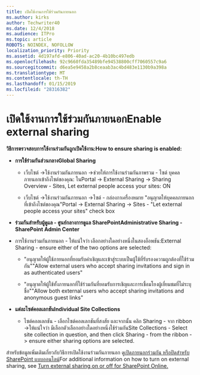 ```yaml
---
title: เปิดใช้งานการใช้ร่วมกันภายนอก
ms.author: kirks
author: Techwriter40
ms.date: 12/4/2018
ms.audience: ITPro
ms.topic: article
ROBOTS: NOINDEX, NOFOLLOW
localization_priority: Priority
ms.assetid: 4d197afd-e806-40ad-ac20-4b10bc497edb
ms.openlocfilehash: 92c9660fda35489bfe94538800cff7060557c9a6
ms.sourcegitcommit: d6ea5e9458a2b8ceaab3ac4bd483e1130b9a398a
ms.translationtype: MT
ms.contentlocale: th-TH
ms.lasthandoff: 01/15/2019
ms.locfileid: "28316382"
---
```

# <a name="enable-external-sharing"></a><span data-ttu-id="8c30a-102">เปิดใช้งานการใช้ร่วมกันภายนอก</span><span class="sxs-lookup"><span data-stu-id="8c30a-102">Enable external sharing</span></span>

 <span data-ttu-id="8c30a-103">**วิธีการตรวจสอบการใช้งานร่วมกันถูกเปิดใช้งาน:**</span><span class="sxs-lookup"><span data-stu-id="8c30a-103">**How to ensure sharing is enabled:**</span></span>
  
- <span data-ttu-id="8c30a-104">**การใช้ร่วมกันส่วนกลาง**</span><span class="sxs-lookup"><span data-stu-id="8c30a-104">**Global Sharing**</span></span>
    
  - <span data-ttu-id="8c30a-105">เว็บไซต์ -\>ใช้งานร่วมกันภายนอก -\>ช่วยให้การใช้งานร่วมกันภาพรวม - ไซต์ บุคคลภายนอกเข้าถึงไซต์ของคุณ: ใน</span><span class="sxs-lookup"><span data-stu-id="8c30a-105">Portal -\> External Sharing -\> Sharing Overview - Sites, Let external people access your sites: ON</span></span>
    
  - <span data-ttu-id="8c30a-106">เว็บไซต์ -\>ใช้งานร่วมกันภายนอก -\>ไซต์ - กล่องกาเครื่องหมาย "อนุญาตให้บุคคลภายนอกที่เข้าถึงไซต์ของคุณ"</span><span class="sxs-lookup"><span data-stu-id="8c30a-106">Portal -\> External Sharing -\> Sites - "Let external people access your sites" check box</span></span>
    
- <span data-ttu-id="8c30a-107">**ร่วมกันสำหรับผู้ดูแล - ศูนย์กลางการดูแล SharePoint**</span><span class="sxs-lookup"><span data-stu-id="8c30a-107">**Administrative Sharing - SharePoint Admin Center**</span></span>
    
- <span data-ttu-id="8c30a-108">การใช้งานร่วมกันภายนอก - ให้แน่ใจว่า เลือกอย่างใดอย่างหนึ่งในสองอ็อพชัน:</span><span class="sxs-lookup"><span data-stu-id="8c30a-108">External Sharing - ensure either of the two options are selected:</span></span>
    
  - <span data-ttu-id="8c30a-109">"อนุญาตให้ผู้ใช้ภายนอกที่ยอมรับคำเชิญและเข้าสู่ระบบเป็นผู้ใช้ที่รับรองความถูกต้องที่ใช้ร่วมกัน"</span><span class="sxs-lookup"><span data-stu-id="8c30a-109">"Allow external users who accept sharing invitations and sign in as authenticated users"</span></span>
    
  - <span data-ttu-id="8c30a-110">"อนุญาตให้ผู้ใช้ทั้งภายนอกที่ใช้ร่วมกันที่ยอมรับการเชิญและการเชื่อมโยงผู้เยี่ยมชมที่ไม่ระบุชื่อ"</span><span class="sxs-lookup"><span data-stu-id="8c30a-110">"Allow both external users who accept sharing invitations and anonymous guest links"</span></span>
    
- <span data-ttu-id="8c30a-111">**แต่ละไซต์คอลเลกชัน**</span><span class="sxs-lookup"><span data-stu-id="8c30a-111">**Individual Site Collections**</span></span>
    
  - <span data-ttu-id="8c30a-112">ไซต์คอลเลกชัน - เลือกไซต์คอลเลกชันที่สงสัย และจากนั้น คลิก Sharing - จาก ribbon -\>ให้แน่ใจว่า มีเลือกตัวเลือกอย่างใดอย่างหนึ่งใช้ร่วมกัน</span><span class="sxs-lookup"><span data-stu-id="8c30a-112">Site Collections - Select site collection in question, and then click Sharing - from the ribbon -\> ensure either sharing options are selected.</span></span>
    
<span data-ttu-id="8c30a-113">สำหรับข้อมูลเพิ่มเติมเกี่ยวกับวิธีการเปิดใช้งานร่วมกันภายนอก ดู[เปิดภายนอกร่วมกัน หรือปิดสำหรับ SharePoint แบบออนไลน์](https://go.microsoft.com/fwlink/?linkid=2047681&amp;clcid=0x409)</span><span class="sxs-lookup"><span data-stu-id="8c30a-113">For additional information on how to turn on external sharing, see [Turn external sharing on or off for SharePoint Online.](https://go.microsoft.com/fwlink/?linkid=2047681&amp;clcid=0x409)</span></span>
  

